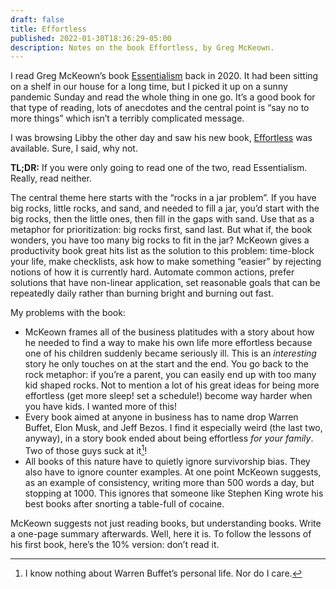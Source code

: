 ```yaml
---
draft: false
title: Effortless
published: 2022-01-30T18:36:29-05:00
description: Notes on the book Effortless, by Greg McKeown.
---
```

I read Greg McKeown’s book [Essentialism][1] back in 2020. It had been sitting on a shelf in our house for a long time, but I picked it up on a sunny pandemic Sunday and read the whole thing in one go. It’s a good book for that type of reading, lots of anecdotes and the central point is “say no to more things” which isn’t a terribly complicated message.

I was browsing Libby the other day and saw his new book, [Effortless][2] was available. Sure, I said, why not.

**TL;DR:** If you were only going to read one of the two, read Essentialism. Really, read neither.

The central theme here starts with the “rocks in a jar problem”. If you have big rocks, little rocks, and sand, and needed to fill a jar, you’d start with the big rocks, then the little ones, then fill in the gaps with sand. Use that as a metaphor for prioritization: big rocks first, sand last. But what if, the book wonders, you have too many big rocks to fit in the jar?
McKeown gives a productivity book great hits list as the solution to this problem: time-block your life, make checklists, ask how to make something “easier” by rejecting notions of how it is currently hard. Automate common actions, prefer solutions that have non-linear application, set reasonable goals that can be repeatedly daily rather than burning bright and burning out fast.

My problems with the book:
- McKeown frames all of the business platitudes with a story about how he needed to find a way to make his own life more effortless because one of his children suddenly became seriously ill. This is an _interesting_ story he only touches on at the start and the end. You go back to the rock metaphor: if you’re a parent, you can easily end up with too many kid shaped rocks. Not to mention a lot of his great ideas for being more effortless (get more sleep! set a schedule!) become way harder when you have kids. I wanted more of this!
- Every book aimed at anyone in business has to name drop Warren Buffet, Elon Musk, and Jeff Bezos. I find it especially weird (the last two, anyway), in a story book ended about being effortless _for your family_. Two of those guys suck at it[^1]!
- All books of this nature have to quietly ignore survivorship bias. They also have to ignore counter examples. At one point McKeown suggests, as an example of consistency, writing more than 500 words a day, but stopping at 1000. This ignores that someone like Stephen King wrote his best books after snorting a table-full of cocaine.

McKeown suggests not just reading books, but understanding books. Write a one-page summary afterwards. Well, here it is. To follow the lessons of his first book, here’s the 10% version: don’t read it.

[^1]:	I know nothing about Warren Buffet’s personal life. Nor do I care.

[1]:	https://www.indiebound.org/book/9780804137386
[2]:	https://www.indiebound.org/book/9780593135648